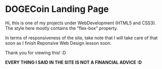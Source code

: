 # DOGECoin Landing Page

Hi, this is one of my projects under WebDevelopment (HTML5 and CSS3).
The style here mostly contains the "flex-box" property.

In terms of responsiveness of the site, take note that I will take care of that soon as I finish
Reponsive Web Design lesson soon.

Thank you for viewing this! :D

**EVERY THING I SAID IN THE SITE IS NOT A FINANCIAL ADVICE :D**
